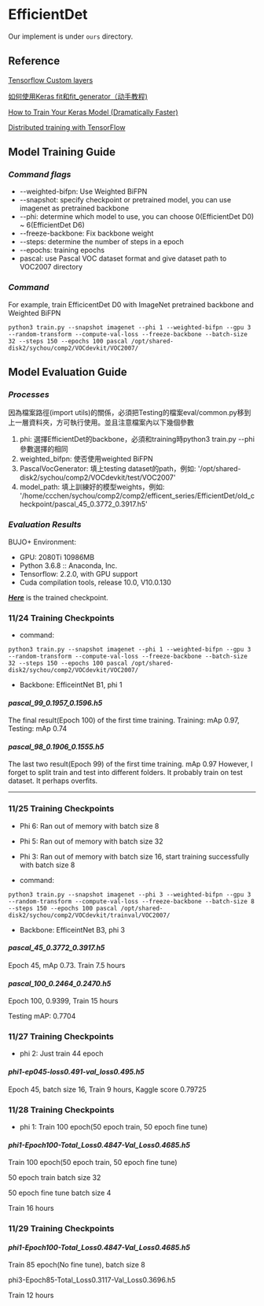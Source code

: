 # EfficientDet

Our implement is under ```ours``` directory.

## Reference

[Tensorflow Custom layers](https://www.tensorflow.org/tutorials/customization/custom_layers)

[如何使用Keras fit和fit_generator（动手教程)](https://blog.csdn.net/learning_tortosie/article/details/85243310)

[How to Train Your Keras Model (Dramatically Faster)](https://towardsdatascience.com/how-to-train-your-model-dramatically-faster-9ad063f0f718)

[Distributed training with TensorFlow](https://www.tensorflow.org/guide/distributed_training)

## Model Training Guide

### ***Command flags***
- --weighted-bifpn: Use Weighted BiFPN 
- --snapshot: specify checkpoint or pretrained model, you can use imagenet as pretrained backbone
- --phi: determine which model to use, you can choose 0(EfficientDet D0) ~ 6(EfficientDet D6) 
- --freeze-backbone: Fix backbone weight
- --steps: determine the number of steps in a epoch
- --epochs: training epochs
- pascal: use Pascal VOC dataset format and give dataset path to VOC2007 directory

### ***Command***
For example, train EfficicentDet D0 with ImageNet pretrained backbone and Weighted BiFPN

```python3 train.py --snapshot imagenet --phi 1 --weighted-bifpn --gpu 3 --random-transform --compute-val-loss --freeze-backbone --batch-size 32 --steps 150 --epochs 100 pascal /opt/shared-disk2/sychou/comp2/VOCdevkit/VOC2007/```

## Model Evaluation Guide
### ***Processes***

因為檔案路徑(import utils)的關係，必須把Testing的檔案eval/common.py移到上一層資料夾，方可執行使用。並且注意檔案內以下幾個參數
1. phi: 選擇EfficientDet的backbone，必須和training時python3 train.py --phi參數選擇的相同
2. weighted_bifpn: 使否使用weighted BiFPN
3. PascalVocGenerator: 填上testing dataset的path，例如: '/opt/shared-disk2/sychou/comp2/VOCdevkit/test/VOC2007'
4. model_path: 填上訓練好的模型weights，例如: '/home/ccchen/sychou/comp2/comp2/efficent_series/EfficientDet/old_checkpoint/pascal_45_0.3772_0.3917.h5'
   
### ***Evaluation Results***

BUJO+ Environment:
- GPU: 2080Ti 10986MB
- Python 3.6.8 :: Anaconda, Inc.
- Tensorflow: 2.2.0, with GPU support
- Cuda compilation tools, release 10.0, V10.0.130

[***Here***](https://drive.google.com/drive/folders/1xFXLxnsf_HqB7hy66OikNNzLpItV3ctG) is the  trained checkpoint.

### 11/24 Training Checkpoints

- command:

```python3 train.py --snapshot imagenet --phi 1 --weighted-bifpn --gpu 3 --random-transform --compute-val-loss --freeze-backbone --batch-size 32 --steps 150 --epochs 100 pascal /opt/shared-disk2/sychou/comp2/VOCdevkit/VOC2007/```

- Backbone: EfficeintNet B1, phi 1

#### ***pascal_99_0.1957_0.1596.h5***
The final result(Epoch 100) of the first time training. Training: mAp 0.97, Testing: mAp 0.74

#### ***pascal_98_0.1906_0.1555.h5***
The last two result(Epoch 99) of the first time training. mAp 0.97
However, I forget to split train and test into different folders. It probably train on test dataset.
It perhaps overfits.

---
### 11/25 Training Checkpoints

- Phi 6: Ran out of memory with batch size 8
- Phi 5: Ran out of memory with batch size 32
- Phi 3: Ran out of memory with batch size 16, start training successfully with batch size 8

- command:

```python3 train.py --snapshot imagenet --phi 3 --weighted-bifpn --gpu 3 --random-transform --compute-val-loss --freeze-backbone --batch-size 8 --steps 150 --epochs 100 pascal /opt/shared-disk2/sychou/comp2/VOCdevkit/trainval/VOC2007/```

- Backbone: EfficeintNet B3, phi 3

#### ***pascal_45_0.3772_0.3917.h5***
Epoch 45, mAp 0.73. Train 7.5 hours

#### ***pascal_100_0.2464_0.2470.h5***
Epoch 100, 0.9399, Train 15 hours

Testing mAP: 0.7704

### 11/27 Training Checkpoints

- phi 2: Just train 44 epoch

#### ***phi1-ep045-loss0.491-val_loss0.495.h5***
Epoch 45, batch size 16, Train 9 hours, Kaggle score 0.79725

### 11/28 Training Checkpoints

- phi 1: Train 100 epoch(50 epoch train, 50 epoch fine tune)
#### ***phi1-Epoch100-Total_Loss0.4847-Val_Loss0.4685.h5***

Train 100 epoch(50 epoch train, 50 epoch fine tune)

50 epoch train batch size 32

50 epoch fine tune batch size 4

Train 16 hours

### 11/29 Training Checkpoints


#### ***phi1-Epoch100-Total_Loss0.4847-Val_Loss0.4685.h5***

Train 85 epoch(No fine tune), batch size 8

phi3-Epoch85-Total_Loss0.3117-Val_Loss0.3696.h5

Train 12 hours